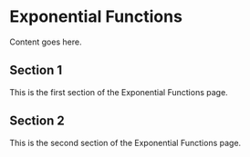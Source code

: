 # Exponential Functions

Content goes here.

## Section 1

This is the first section of the Exponential Functions page.

## Section 2

This is the second section of the Exponential Functions page.

